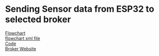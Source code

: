 # Sending Sensor data from ESP32 to selected broker
[Flowchart](https://github.com/oshani-jayawardane/SmartAgro/blob/main/ESP32_to_broker/ESP32_to_broker.drawio.png) <br/>
[flowchart xml file](https://github.com/oshani-jayawardane/SmartAgro/blob/main/ESP32_to_broker/ESP32_to_broker.drawio) <br/>
[Code]() <br/>
[Broker Website]() <br/>
